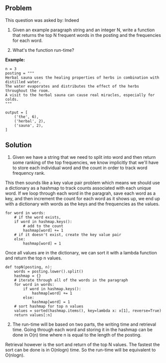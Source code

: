 ## Problem

This question was asked by: Indeed

1. Given an example paragraph string and an integer N, write a function that returns the top N frequent words in the posting and the frequencies for each word.

2. What's the function run-time?

**Example:**

```
n = 3
posting = """
Herbal sauna uses the healing properties of herbs in combination with distilled water.
The water evaporates and distributes the effect of the herbs throughout the room.
A visit to the herbal sauna can cause real miracles, especially for colds.
"""

output = [
    ('the', 6),
    ('herbal', 2),
    ('sauna', 2),
]
```

## Solution

1. Given we have a string that we need to split into word and then return some ranking of the top frequencies, we know implicitly that we'll have to store each individual word and the count in order to track word frequency rank.

This then sounds like a key value pair problem which means we should use a dictionary as a hashmap to track counts associated with each unique word. If we loop through each word in the paragrah, save each word as a key, and then increment the count for each word as it shows up, we end up with a dictionary with words as the keys and the frequencies as the values.

```
for word in words:
    # if the word exists,
    if word in hashmap.keys():
        # add to the count
        hashmap[word] += 1
    # if it doesn't exist, create the key value pair
    else:
        hashmap[word] = 1
```

Once all values are in the dictionary, we can sort it with a lambda function and return the top n values.

```
def topN(posting, n):
    words = posting.lower().split()
    hashmap = {}
    # iterate through all of the words in the paragraph
    for word in words:
        if word in hashmap.keys():
            hashmap[word] += 1
        else:
            hashmap[word] = 1
    # sort hashmap for top n values
    values = sorted(hashmap.items(), key=lambda x: x[1], reverse=True)
    return values[:n]
```

2. The run-time will be based on two parts, the writing time and retrieval time. Going through each word and storing it in the hashmap can be done in O(n) time where n is equal to the length of the posting.

Retrieval however is the sort and return of the top N values. The fastest the sort can be done is in O(nlogn) time. So the run-time will be equivalent to O(nlogn).
